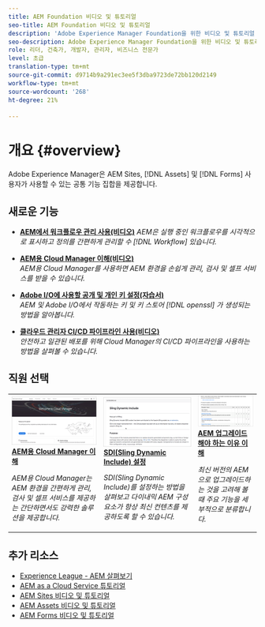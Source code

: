 ```yaml
---
title: AEM Foundation 비디오 및 튜토리얼
seo-title: AEM Foundation 비디오 및 튜토리얼
description: 'Adobe Experience Manager Foundation을 위한 비디오 및 튜토리얼 모음입니다. '
seo-description: Adobe Experience Manager Foundation을 위한 비디오 및 튜토리얼 모음입니다
role: 리더, 건축가, 개발자, 관리자, 비즈니스 전문가
level: 초급
translation-type: tm+mt
source-git-commit: d9714b9a291ec3ee5f3dba9723de72bb120d2149
workflow-type: tm+mt
source-wordcount: '268'
ht-degree: 21%

---
```



# 개요 {#overview}

Adobe Experience Manager은 AEM Sites, [!DNL Assets] 및 [!DNL Forms] 사용자가 사용할 수 있는 공통 기능 집합을 제공합니다.

## 새로운 기능

* **[AEM에서 워크플로우 관리 사용(비디오)](./workflow/use-workflow-management.md)**
   *AEM은 실행 중인 워크플로우를 시각적으로 표시하고 정의를 간편하게 관리할 수  [!DNL Workflow] 있습니다.*

* **[AEM용 Cloud Manager 이해(비디오)](./cloud-manager/understand-cloud-manager-for-aem.md)**\
   *AEM용 Cloud Manager를 사용하면 AEM 환경을 손쉽게 관리, 검사 및 셀프 서비스를 받을 수 있습니다.*

* **[Adobe I/O에 사용할 공개 및 개인 키 설정(자습서)](./authentication/set-up-public-private-keys-for-use-with-aem-and-adobe-io.md)**\
   *AEM 및 Adobe I/O에서 작동하는 키 및 키 스토어 [!DNL openssl] 가 생성되는 방법을 알아봅니다.*

* **[클라우드 관리자 CI/CD 파이프라인 사용(비디오)](./cloud-manager/use-the-cicd-pipeline-in-cloud-manager-for-aem.md)**\
   *안전하고 일관된 배포를 위해 Cloud Manager의 CI/CD 파이프라인을 사용하는 방법을 살펴볼 수 있습니다.*

## 직원 선택

<table>
<tr>
  <td>
    <a href="./cloud-manager/understand-cloud-manager-for-aem.md">
    <img alt="AEM용 Cloud Manager 이해" src="./cloud-manager/assets/understand-cloud-manager-for-aem/thumbnail.png" />
    </a>
    <div>
     <a href="./cloud-manager/understand-cloud-manager-for-aem.md">
    <strong>AEM용 Cloud Manager 이해</strong>
    </a>
    </div>
    <p>
    <em>AEM용 Cloud Manager는 AEM 환경을 간편하게 관리, 검사 및 셀프 서비스를 제공하는 간단하면서도 강력한 솔루션을 제공합니다.</em>
    <p>
  </td>
   <td>
    <a href="./development/set-up-sling-dynamic-include.md">
    <img alt="SDI(Sling Dynamic Include) 설정" src="./development/assets/set-up-sling-dynamic-include/thumbnail.png" />
    </a>
     <div>
     <a href="./development/set-up-sling-dynamic-include.md">
    <strong>SDI(Sling Dynamic Include) 설정</strong>
    </a>
    </div>
    <p>
    <em>SDI(Sling Dynamic Include)를 설정하는 방법을 살펴보고 다이내믹 AEM 구성 요소가 항상 최신 컨텐츠를 제공하도록 할 수 있습니다.</em>
    <p>
  </td>
  <td>
    <a href="./administration/understand-reasons-to-upgrade.md">
    <img alt="AEM 업그레이드해야 하는 이유 이해" src="./administration/assets/understand-reasons-to-upgrade/thumbnail.png" />
    </a>
    <div>
    <a href="./administration/understand-reasons-to-upgrade.md">
    <strong>AEM 업그레이드해야 하는 이유 이해</strong>
    </a>
    </div>
    <p>
    <em>최신 버전의 AEM으로 업그레이드하는 것을 고려해 볼 때 주요 기능을 세부적으로 분류합니다.</em>
    </p>
  </td>
</tr>
</table>

## 추가 리소스

* [Experience League - AEM 살펴보기](https://experienceleague.adobe.com/#recommended/solutions/experience-manager)
* [AEM as a Cloud Service 튜토리얼](/help/cloud-service/overview.md)
* [AEM Sites 비디오 및 튜토리얼](/help/sites/overview.md)
* [AEM Assets 비디오 및 튜토리얼](/help/assets/overview.md)
* [AEM Forms 비디오 및 튜토리얼](/help/forms/overview.md)
